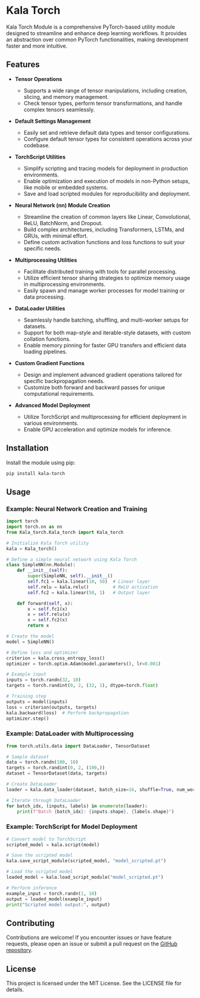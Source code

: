 # Kala Torch 

Kala Torch Module is a comprehensive PyTorch-based utility module designed to streamline and enhance deep learning workflows. It provides an abstraction over common PyTorch functionalities, making development faster and more intuitive.

## Features

- **Tensor Operations**
  - Supports a wide range of tensor manipulations, including creation, slicing, and memory management.
  - Check tensor types, perform tensor transformations, and handle complex tensors seamlessly.

- **Default Settings Management**
  - Easily set and retrieve default data types and tensor configurations.
  - Configure default tensor types for consistent operations across your codebase.

- **TorchScript Utilities**
  - Simplify scripting and tracing models for deployment in production environments.
  - Enable optimization and execution of models in non-Python setups, like mobile or embedded systems.
  - Save and load scripted modules for reproducibility and deployment.

- **Neural Network (nn) Module Creation**
  - Streamline the creation of common layers like Linear, Convolutional, ReLU, BatchNorm, and Dropout.
  - Build complex architectures, including Transformers, LSTMs, and GRUs, with minimal effort.
  - Define custom activation functions and loss functions to suit your specific needs.

- **Multiprocessing Utilities**
  - Facilitate distributed training with tools for parallel processing.
  - Utilize efficient tensor sharing strategies to optimize memory usage in multiprocessing environments.
  - Easily spawn and manage worker processes for model training or data processing.

- **DataLoader Utilities**
  - Seamlessly handle batching, shuffling, and multi-worker setups for datasets.
  - Support for both map-style and iterable-style datasets, with custom collation functions.
  - Enable memory pinning for faster GPU transfers and efficient data loading pipelines.

- **Custom Gradient Functions**
  - Design and implement advanced gradient operations tailored for specific backpropagation needs.
  - Customize both forward and backward passes for unique computational requirements.

- **Advanced Model Deployment**
  - Utilize TorchScript and multiprocessing for efficient deployment in various environments.
  - Enable GPU acceleration and optimize models for inference.

## Installation

Install the module using pip:

```bash
pip install kala-torch
```

## Usage

### Example: Neural Network Creation and Training

```python
import torch
import torch.nn as nn
from Kala_torch.Kala_torch import Kala_torch

# Initialize Kala Torch utility
kala = Kala_torch()

# Define a simple neural network using Kala Torch
class SimpleNN(nn.Module):
    def __init__(self):
        super(SimpleNN, self).__init__()
        self.fc1 = kala.linear(10, 50)  # Linear layer
        self.relu = kala.relu()         # ReLU activation
        self.fc2 = kala.linear(50, 1)   # Output layer

    def forward(self, x):
        x = self.fc1(x)
        x = self.relu(x)
        x = self.fc2(x)
        return x

# Create the model
model = SimpleNN()

# Define loss and optimizer
criterion = kala.cross_entropy_loss()
optimizer = torch.optim.Adam(model.parameters(), lr=0.001)

# Example input
inputs = torch.randn(32, 10)
targets = torch.randint(0, 2, (32, 1), dtype=torch.float)

# Training step
outputs = model(inputs)
loss = criterion(outputs, targets)
kala.backward(loss)  # Perform backpropagation
optimizer.step()
```

### Example: DataLoader with Multiprocessing

```python
from torch.utils.data import DataLoader, TensorDataset

# Sample dataset
data = torch.randn(100, 10)
targets = torch.randint(0, 2, (100,))
dataset = TensorDataset(data, targets)

# Create DataLoader
loader = kala.data_loader(dataset, batch_size=16, shuffle=True, num_workers=4)

# Iterate through DataLoader
for batch_idx, (inputs, labels) in enumerate(loader):
    print(f"Batch {batch_idx}: {inputs.shape}, {labels.shape}")
```

### Example: TorchScript for Model Deployment

```python
# Convert model to TorchScript
scripted_model = kala.script(model)

# Save the scripted model
kala.save_script_module(scripted_model, "model_scripted.pt")

# Load the scripted model
loaded_model = kala.load_script_module("model_scripted.pt")

# Perform inference
example_input = torch.randn(1, 10)
output = loaded_model(example_input)
print("Scripted model output:", output)
```

## Contributing

Contributions are welcome! If you encounter issues or have feature requests, please open an issue or submit a pull request on the [GitHub repository](https://github.com/Kalasaikamesh944/Kala-torch).

## License

This project is licensed under the MIT License. See the LICENSE file for details.

